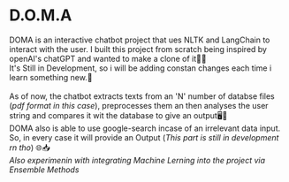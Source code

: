 # D.O.M.A

DOMA is an interactive chatbot project that ues NLTK and LangChain to interact with the user. 
I built this project from scratch being inspired by openAI's chatGPT and wanted to make a clone of it🤖🌐
<br>It's Still in Development, so i will be adding constan changes each time i learn something new.🐼
<br>
<br> As of now, the chatbot extracts texts from an 'N' number of databse files (*pdf format in this case*), preprocesses them an then analyses the user string and compares it wit the database to give an output🖥💽
<br>DOMA also is able to use google-search incase of an irrelevant data input. So, in every case it will provide an Output (*This part is still in development rn tho*) 🌐📥
<br>*Also experimenin with integrating Machine Lerning into the project via Ensemble Methods*
